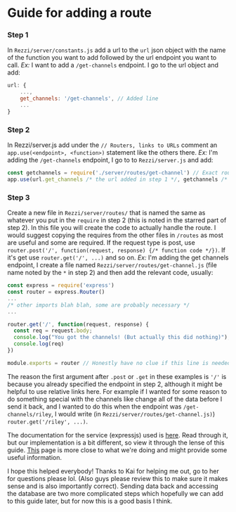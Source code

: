 # Guide for adding a route

### Step 1
In `Rezzi/server/constants.js` add a url to the `url` json object with the name of the function you want to add followed by the url endpoint you want to call.
*Ex:* I want to add a `/get-channels` endpoint. I go to the url object and add:
```javascript
url: {
	...,
	get_channels: '/get-channels', // Added line
	...
}
```
### Step 2
In Rezzi/server.js add under the `// Routers, links to URLs` comment an `app.use(<endpoint>, <function>)` statement like the others there.
*Ex:* I'm adding the `/get-channels` endpoint, I go to to `Rezzi/server.js` and add:
```javascript
const getchannels = require('./server/routes/get-channel') // Exact route will be specified in step 3*
app.use(url.get_channels /* the url added in step 1 */, getchannels /* the const declared immediately above */)
```
### Step 3
Create a new file in `Rezzi/server/routes/` that is named the same as whatever you put in the `require` in step 2 (this is noted in the starred part of step 2). In this file you will create the code to actually handle the route. I would suggest copying the requires from the other files in `/routes` as most are useful and some are required. If the request type is post, use `router.post('/', function(request, response) {/* function code */})`. If it's get use `router.get('/', ...)` and so on.
*Ex:* I'm adding the get channels endpoint, I create a file named `Rezzi/server/routes/get-channel.js` (file name noted by the `*` in step 2) and then add the relevant code, usually:
```javascript
const express = require('express')
const router = express.Router()
...
/* other imports blah blah, some are probably necessary */
...

router.get('/', function(request, response) {
  const req = request.body;
  console.log("You got the channels! (But actually this did nothing)");
  console.log(req)
})

module.exports = router // Honestly have no clue if this line is needed or not, but it probably is
```
The reason the first argument after `.post` or `.get` in these examples is `'/'` is because you already specified the endpoint in step 2, although it might be helpful to use relative links here. For example if I wanted for some reason to do something special with the channels like change all of the data before I send it back, and I wanted to do this when the endpoint was `/get-channels/riley`, I would write (in `Rezzi/server/routes/get-channel.js)`) `router.get('/riley', ...)`.

The documentation for the service (expressjs) used is [here](https://expressjs.com/en/guide/routing.html). Read through it, but our implementation is a bit different, so view it through the lense of this guide. [This](https://expressjs.com/en/guide/using-middleware.html) page is more close to what we're doing and might provide some useful information.

I hope this helped everybody! Thanks to Kai for helping me out, go to her for questions please lol. (Also guys please review this to make sure it makes sense and is also importantly correct). Sending data back and accessing the database are two more complicated steps which hopefully we can add to this guide later, but for now this is a good basis I think.